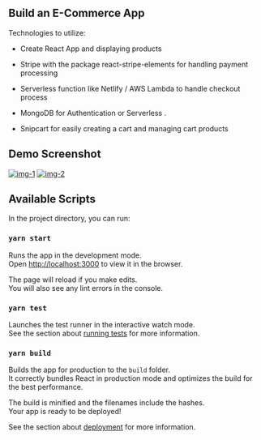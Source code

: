## Build an E-Commerce App

Technologies to utilize:

* Create React App and displaying products

* Stripe with the package react-stripe-elements for handling payment processing

* Serverless function like Netlify / AWS Lambda to handle checkout process

* MongoDB for Authentication or Serverless .

* Snipcart for easily creating a cart and managing cart products
## Demo Screenshot
<a href="https://ibb.co/9vxCgtW"><img src="https://i.ibb.co/cvW73LQ/img-1.png" alt="img-1" border="0"></a>
<a href="https://ibb.co/Qngyj2F"><img src="https://i.ibb.co/CvcRsk5/img-2.png" alt="img-2" border="0"></a>

## Available Scripts

In the project directory, you can run:

### `yarn start`

Runs the app in the development mode.<br />
Open [http://localhost:3000](http://localhost:3000) to view it in the browser.

The page will reload if you make edits.<br />
You will also see any lint errors in the console.

### `yarn test`

Launches the test runner in the interactive watch mode.<br />
See the section about [running tests](https://facebook.github.io/create-react-app/docs/running-tests) for more information.

### `yarn build`

Builds the app for production to the `build` folder.<br />
It correctly bundles React in production mode and optimizes the build for the best performance.

The build is minified and the filenames include the hashes.<br />
Your app is ready to be deployed!

See the section about [deployment](https://facebook.github.io/create-react-app/docs/deployment) for more information.


